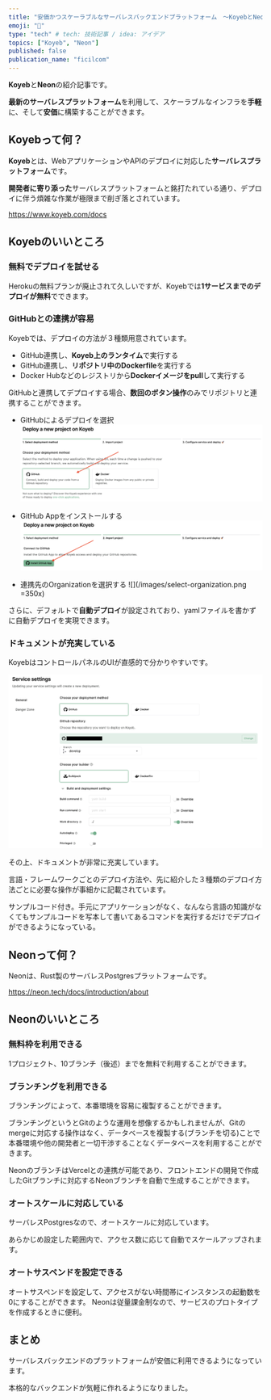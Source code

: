 ```yaml
---
title: "安価かつスケーラブルなサーバレスバックエンドプラットフォーム　～KoyebとNeonのススメ～"
emoji: "🤖"
type: "tech" # tech: 技術記事 / idea: アイデア
topics: ["Koyeb", "Neon"]
published: false
publication_name: "ficilcom"
---
```


**Koyeb**と**Neon**の紹介記事です。

**最新のサーバレスプラットフォーム**を利用して、スケーラブルなインフラを**手軽**に、そして**安価**に構築することができます。

## Koyebって何？

**Koyeb**とは、WebアプリケーションやAPIのデプロイに対応した**サーバレスプラットフォーム**です。

**開発者に寄り添った**サーバレスプラットフォームと銘打たれている通り、デプロイに伴う煩雑な作業が極限まで削ぎ落とされています。

https://www.koyeb.com/docs


## Koyebのいいところ

### 無料でデプロイを試せる

Herokuの無料プランが廃止されて久しいですが、Koyebでは**1サービスまでのデプロイが無料**でできます。

### GitHubとの連携が容易

Koyebでは、デプロイの方法が３種類用意されています。
- GitHub連携し、**Koyeb上のランタイム**で実行する
- GitHub連携し、**リポジトリ中のDockerfile**を実行する
- Docker Hubなどのレジストリから**Dockerイメージをpull**して実行する

GitHubと連携してデプロイする場合、**数回のボタン操作**のみでリポジトリと連携することができます。

- GitHubによるデプロイを選択
![](/images/select-github.png)

- GitHub Appをインストールする
![](/images/install-github-app.png)

- 連携先のOrganizationを選択する
![](/images/select-organization.png =350x)


さらに、デフォルトで**自動デプロイ**が設定されており、yamlファイルを書かずに自動デプロイを実現できます。

### ドキュメントが充実している

KoyebはコントロールパネルのUIが直感的で分かりやすいです。

![](/images/deploy-settings.png)


その上、ドキュメントが非常に充実しています。

言語・フレームワークごとのデプロイ方法や、先に紹介した３種類のデプロイ方法ごとに必要な操作が事細かに記載されています。

サンプルコード付き。手元にアプリケーションがなく、なんなら言語の知識がなくてもサンプルコードを写本して書いてあるコマンドを実行するだけでデプロイができるようになっている。


## Neonって何？

Neonは、Rust製のサーバレスPostgresプラットフォームです。

https://neon.tech/docs/introduction/about

## Neonのいいところ

### 無料枠を利用できる

1プロジェクト、10ブランチ（後述）までを無料で利用することができます。

### ブランチングを利用できる

ブランチングによって、本番環境を容易に複製することができます。

ブランチングというとGitのような運用を想像するかもしれませんが、Gitのmergeに対応する操作はなく、データベースを複製する(ブランチを切る)ことで本番環境や他の開発者と一切干渉することなくデータベースを利用することができます。

NeonのブランチはVercelとの連携が可能であり、フロントエンドの開発で作成したGitブランチに対応するNeonブランチを自動で生成することができます。

### オートスケールに対応している

サーバレスPostgresなので、オートスケールに対応しています。

あらかじめ設定した範囲内で、アクセス数に応じて自動でスケールアップされます。

### オートサスペンドを設定できる

オートサスペンドを設定して、アクセスがない時間帯にインスタンスの起動数を0にすることができます。
Neonは従量課金制なので、サービスのプロトタイプを作成するときに便利。


## まとめ

サーバレスバックエンドのプラットフォームが安価に利用できるようになっています。

本格的なバックエンドが気軽に作れるようになりました。